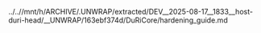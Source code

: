 ../..//mnt/h/ARCHIVE/.UNWRAP/extracted/DEV__2025-08-17__1833__host-duri-head/__UNWRAP/163ebf374d/DuRiCore/hardening_guide.md
